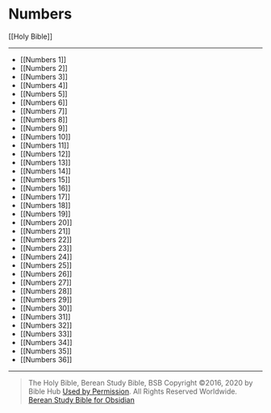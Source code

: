 # Numbers

[[Holy Bible]]

---

- [[Numbers 1]]
- [[Numbers 2]]
- [[Numbers 3]]
- [[Numbers 4]]
- [[Numbers 5]]
- [[Numbers 6]]
- [[Numbers 7]]
- [[Numbers 8]]
- [[Numbers 9]]
- [[Numbers 10]]
- [[Numbers 11]]
- [[Numbers 12]]
- [[Numbers 13]]
- [[Numbers 14]]
- [[Numbers 15]]
- [[Numbers 16]]
- [[Numbers 17]]
- [[Numbers 18]]
- [[Numbers 19]]
- [[Numbers 20]]
- [[Numbers 21]]
- [[Numbers 22]]
- [[Numbers 23]]
- [[Numbers 24]]
- [[Numbers 25]]
- [[Numbers 26]]
- [[Numbers 27]]
- [[Numbers 28]]
- [[Numbers 29]]
- [[Numbers 30]]
- [[Numbers 31]]
- [[Numbers 32]]
- [[Numbers 33]]
- [[Numbers 34]]
- [[Numbers 35]]
- [[Numbers 36]]

---

> The Holy Bible, Berean Study Bible, BSB
> Copyright &copy;2016, 2020 by Bible Hub
> [Used by Permission](https://berean.bible/terms.htm). All Rights Reserved Worldwide.
> [Berean Study Bible for Obsidian](https://github.com/gapmiss/berean-study-bible-for-obsidian)</small>

